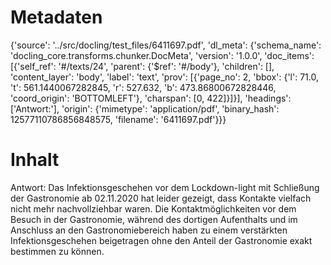 # Metadaten
{'source': '../src/docling/test_files/6411697.pdf', 'dl_meta': {'schema_name': 'docling_core.transforms.chunker.DocMeta', 'version': '1.0.0', 'doc_items': [{'self_ref': '#/texts/24', 'parent': {'$ref': '#/body'}, 'children': [], 'content_layer': 'body', 'label': 'text', 'prov': [{'page_no': 2, 'bbox': {'l': 71.0, 't': 561.1440067282845, 'r': 527.632, 'b': 473.86800672828446, 'coord_origin': 'BOTTOMLEFT'}, 'charspan': [0, 422]}]}], 'headings': ['Antwort:'], 'origin': {'mimetype': 'application/pdf', 'binary_hash': 12577110786856848575, 'filename': '6411697.pdf'}}}

# Inhalt
Antwort:
Das Infektionsgeschehen vor dem Lockdown-light mit Schließung der Gastronomie ab 02.11.2020 hat leider gezeigt, dass Kontakte vielfach nicht mehr nachvollziehbar waren. Die Kontaktmöglichkeiten vor dem Besuch in der Gastronomie, während des dortigen Aufenthalts und im Anschluss an den Gastronomiebereich haben zu einem verstärkten Infektionsgeschehen beigetragen ohne den Anteil der Gastronomie exakt bestimmen zu können.